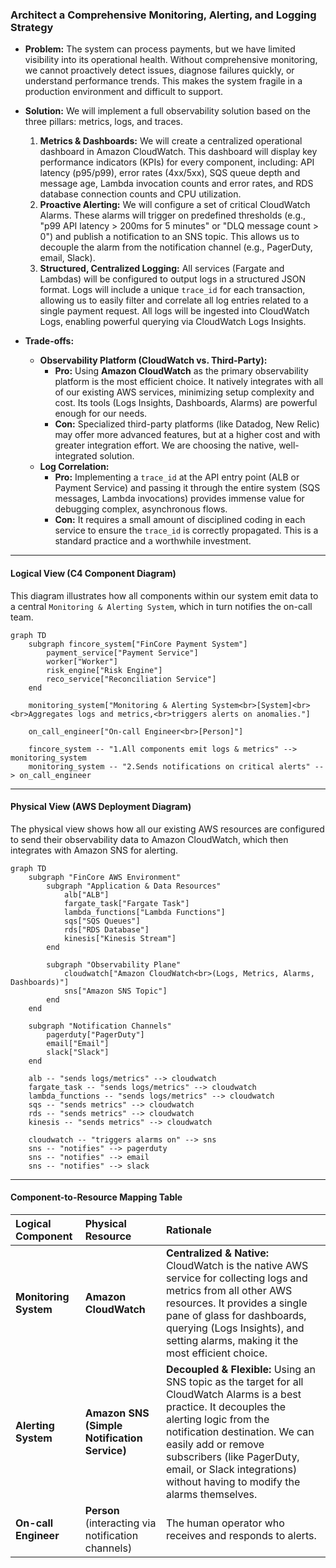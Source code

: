 ### **Architect a Comprehensive Monitoring, Alerting, and Logging Strategy**

*   **Problem:** The system can process payments, but we have limited visibility into its operational health. Without comprehensive monitoring, we cannot proactively detect issues, diagnose failures quickly, or understand performance trends. This makes the system fragile in a production environment and difficult to support.

*   **Solution:** We will implement a full observability solution based on the three pillars: metrics, logs, and traces.
    1.  **Metrics & Dashboards:** We will create a centralized operational dashboard in Amazon CloudWatch. This dashboard will display key performance indicators (KPIs) for every component, including: API latency (p95/p99), error rates (4xx/5xx), SQS queue depth and message age, Lambda invocation counts and error rates, and RDS database connection counts and CPU utilization.
    2.  **Proactive Alerting:** We will configure a set of critical CloudWatch Alarms. These alarms will trigger on predefined thresholds (e.g., "p99 API latency > 200ms for 5 minutes" or "DLQ message count > 0") and publish a notification to an SNS topic. This allows us to decouple the alarm from the notification channel (e.g., PagerDuty, email, Slack).
    3.  **Structured, Centralized Logging:** All services (Fargate and Lambdas) will be configured to output logs in a structured JSON format. Logs will include a unique `trace_id` for each transaction, allowing us to easily filter and correlate all log entries related to a single payment request. All logs will be ingested into CloudWatch Logs, enabling powerful querying via CloudWatch Logs Insights.

*   **Trade-offs:**
    *   **Observability Platform (CloudWatch vs. Third-Party):**
        *   **Pro:** Using **Amazon CloudWatch** as the primary observability platform is the most efficient choice. It natively integrates with all of our existing AWS services, minimizing setup complexity and cost. Its tools (Logs Insights, Dashboards, Alarms) are powerful enough for our needs.
        *   **Con:** Specialized third-party platforms (like Datadog, New Relic) may offer more advanced features, but at a higher cost and with greater integration effort. We are choosing the native, well-integrated solution.
    *   **Log Correlation:**
        *   **Pro:** Implementing a `trace_id` at the API entry point (ALB or Payment Service) and passing it through the entire system (SQS messages, Lambda invocations) provides immense value for debugging complex, asynchronous flows.
        *   **Con:** It requires a small amount of disciplined coding in each service to ensure the `trace_id` is correctly propagated. This is a standard practice and a worthwhile investment.

---

#### **Logical View (C4 Component Diagram)**

This diagram illustrates how all components within our system emit data to a central `Monitoring & Alerting System`, which in turn notifies the on-call team.

```mermaid
graph TD
    subgraph fincore_system["FinCore Payment System"]
        payment_service["Payment Service"]
        worker["Worker"]
        risk_engine["Risk Engine"]
        reco_service["Reconciliation Service"]
    end

    monitoring_system["Monitoring & Alerting System<br>[System]<br><br>Aggregates logs and metrics,<br>triggers alerts on anomalies."]
    
    on_call_engineer["On-call Engineer<br>[Person]"]

    fincore_system -- "1.All components emit logs & metrics" --> monitoring_system
    monitoring_system -- "2.Sends notifications on critical alerts" --> on_call_engineer
```

---

#### **Physical View (AWS Deployment Diagram)**

The physical view shows how all our existing AWS resources are configured to send their observability data to Amazon CloudWatch, which then integrates with Amazon SNS for alerting.

```mermaid
graph TD
    subgraph "FinCore AWS Environment"
        subgraph "Application & Data Resources"
            alb["ALB"]
            fargate_task["Fargate Task"]
            lambda_functions["Lambda Functions"]
            sqs["SQS Queues"]
            rds["RDS Database"]
            kinesis["Kinesis Stream"]
        end

        subgraph "Observability Plane"
            cloudwatch["Amazon CloudWatch<br>(Logs, Metrics, Alarms, Dashboards)"]
            sns["Amazon SNS Topic"]
        end
    end

    subgraph "Notification Channels"
        pagerduty["PagerDuty"]
        email["Email"]
        slack["Slack"]
    end

    alb -- "sends logs/metrics" --> cloudwatch
    fargate_task -- "sends logs/metrics" --> cloudwatch
    lambda_functions -- "sends logs/metrics" --> cloudwatch
    sqs -- "sends metrics" --> cloudwatch
    rds -- "sends metrics" --> cloudwatch
    kinesis -- "sends metrics" --> cloudwatch

    cloudwatch -- "triggers alarms on" --> sns
    sns -- "notifies" --> pagerduty
    sns -- "notifies" --> email
    sns -- "notifies" --> slack
```

---

#### **Component-to-Resource Mapping Table**

| Logical Component | Physical Resource | Rationale |
| :--- | :--- | :--- |
| **Monitoring System** | **Amazon CloudWatch** | **Centralized & Native:** CloudWatch is the native AWS service for collecting logs and metrics from all other AWS resources. It provides a single pane of glass for dashboards, querying (Logs Insights), and setting alarms, making it the most efficient choice. |
| **Alerting System** | **Amazon SNS (Simple Notification Service)** | **Decoupled & Flexible:** Using an SNS topic as the target for all CloudWatch Alarms is a best practice. It decouples the alerting logic from the notification destination. We can easily add or remove subscribers (like PagerDuty, email, or Slack integrations) without having to modify the alarms themselves. |
| **On-call Engineer** | **Person** (interacting via notification channels) | The human operator who receives and responds to alerts. |
